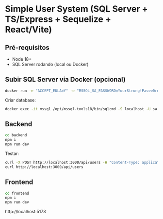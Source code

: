 # Simple User System (SQL Server + TS/Express + Sequelize + React/Vite)

## Pré-requisitos

- Node 18+
- SQL Server rodando (local ou Docker)

## Subir SQL Server via Docker (opcional)

```bash
docker run -e "ACCEPT_EULA=Y" -e "MSSQL_SA_PASSWORD=YourStrong!Passw0rd"   -p 1433:1433 --name mssql -d mcr.microsoft.com/mssql/server:2022-latest
```

Criar database:

```bash
docker exec -it mssql /opt/mssql-tools18/bin/sqlcmd -S localhost -U sa -P YourStrong!Passw0rd -C -Q "CREATE DATABASE SimpleUsers;"
```

## Backend

```bash
cd backend
npm i
npm run dev
```

Testar:

```bash
curl -X POST http://localhost:3000/api/users -H "Content-Type: application/json" -d '{"name":"Bruna","email":"bruna@ska.com","password":"123456"}'
curl http://localhost:3000/api/users
```

## Frontend

```bash
cd frontend
npm i
npm run dev
```

http://localhost:5173